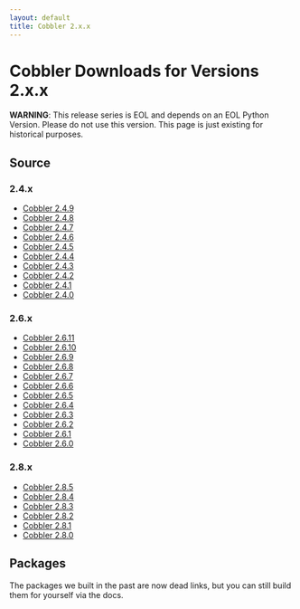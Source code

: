```yaml
---
layout: default
title: Cobbler 2.x.x
---
```


# Cobbler Downloads for Versions 2.x.x

**WARNING**: This release series is EOL and depends on an EOL Python Version. Please do not use this version. This page
is just existing for historical purposes. 

## Source

### 2.4.x

- [Cobbler 2.4.9](https://github.com/cobbler/cobbler/releases/tag/v2.4.9)
- [Cobbler 2.4.8](https://github.com/cobbler/cobbler/releases/tag/v2.4.8)
- [Cobbler 2.4.7](https://github.com/cobbler/cobbler/releases/tag/v2.4.7)
- [Cobbler 2.4.6](https://github.com/cobbler/cobbler/releases/tag/v2.4.6)
- [Cobbler 2.4.5](https://github.com/cobbler/cobbler/releases/tag/v2.4.5)
- [Cobbler 2.4.4](https://github.com/cobbler/cobbler/releases/tag/v2.4.4)
- [Cobbler 2.4.3](https://github.com/cobbler/cobbler/releases/tag/v2.4.3)
- [Cobbler 2.4.2](https://github.com/cobbler/cobbler/releases/tag/v2.4.2)
- [Cobbler 2.4.1](https://github.com/cobbler/cobbler/releases/tag/v2.4.1)
- [Cobbler 2.4.0](https://github.com/cobbler/cobbler/releases/tag/cobbler-2.4.0-1)

### 2.6.x

- [Cobbler 2.6.11](https://github.com/cobbler/cobbler/releases/tag/v2.6.11)
- [Cobbler 2.6.10](https://github.com/cobbler/cobbler/releases/tag/v2.6.10)
- [Cobbler 2.6.9](https://github.com/cobbler/cobbler/releases/tag/v2.6.9)
- [Cobbler 2.6.8](https://github.com/cobbler/cobbler/releases/tag/v2.6.8)
- [Cobbler 2.6.7](https://github.com/cobbler/cobbler/releases/tag/v2.6.7)
- [Cobbler 2.6.6](https://github.com/cobbler/cobbler/releases/tag/v2.6.6)
- [Cobbler 2.6.5](https://github.com/cobbler/cobbler/releases/tag/v2.6.5)
- [Cobbler 2.6.4](https://github.com/cobbler/cobbler/releases/tag/v2.6.4)
- [Cobbler 2.6.3](https://github.com/cobbler/cobbler/releases/tag/v2.6.3)
- [Cobbler 2.6.2](https://github.com/cobbler/cobbler/releases/tag/v2.6.2)
- [Cobbler 2.6.1](https://github.com/cobbler/cobbler/releases/tag/v2.6.1)
- [Cobbler 2.6.0](https://github.com/cobbler/cobbler/releases/tag/v2.6.0)

### 2.8.x

- [Cobbler 2.8.5](https://github.com/cobbler/cobbler/releases/tag/v2.8.5)
- [Cobbler 2.8.4](https://github.com/cobbler/cobbler/releases/tag/v2.8.4)
- [Cobbler 2.8.3](https://github.com/cobbler/cobbler/releases/tag/v2.8.3)
- [Cobbler 2.8.2](https://github.com/cobbler/cobbler/releases/tag/v2.8.2)
- [Cobbler 2.8.1](https://github.com/cobbler/cobbler/releases/tag/v2.8.1)
- [Cobbler 2.8.0](https://github.com/cobbler/cobbler/releases/tag/v2.8.0)


## Packages

The packages we built in the past are now dead links, but you can still build them for yourself via the docs.


